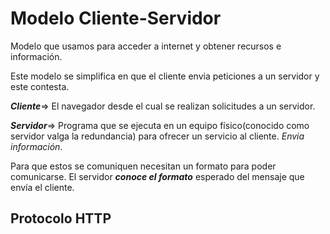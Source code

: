 # Modelo Cliente-Servidor

Modelo que usamos para acceder a internet y obtener recursos e información.

Este modelo se simplifica en que el cliente envia peticiones a un servidor y este contesta.

_**Cliente**_=> El navegador desde el cual se realizan solicitudes a un servidor.

_**Servidor**_=> Programa que se ejecuta en un equipo físico(conocido como servidor valga la redundancia) para ofrecer un servicio al cliente. _Envia información_.

Para que estos se comuniquen necesitan un formato para poder comunicarse. El servidor _**conoce el formato**_ esperado del mensaje que envía el cliente.

## Protocolo HTTP
